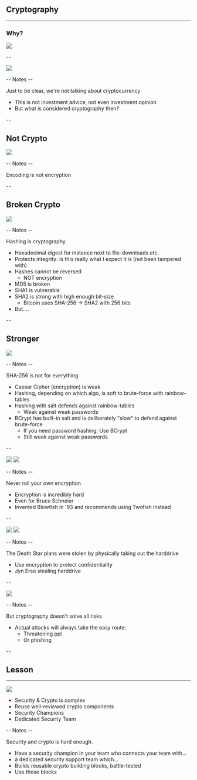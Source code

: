 
## Cryptography
<hr />

### Why?

![](pics/meme/cyber_is_easy.jpg)<!-- .element style="border:none; box-shadow:none; position: fixed; width: 550px; right: 60px; bottom: 20px;"  -->



--

![](pics/meme/encryption/crypto-means-cryptography.jpeg)<!-- .element class="center-xy" style="border:none; box-shadow:none; position: fixed; width: 750px;"  -->

-- Notes --

Just to be clear, we're not talking about cryptocurrency
* This is not investment advice, not even investment opinion
* But what is considered cryptography then?

--

## Not Crypto


![](pics/meme/encryption/base64_encryption.jpeg)<!-- .element class="center-xy" style="border:none; box-shadow:none; position: fixed; width: 550px;"  -->

-- Notes --

Encoding is not encryption

--

## Broken Crypto

![](pics/meme/encryption/md5.jpeg)<!-- .element class="center-xy" style="border:none; box-shadow:none; position: fixed; width: 550px;"  -->

-- Notes --

Hashing is cryptography
* Hexadecimal digest for instance next to file-downloads etc.
* Protects integrity: Is this really what I expect it is (not been tampered with)
* Hashes cannot be reversed
  * NOT encryption
* MD5 is broken
* SHA1 is vulnerable
* SHA2 is strong with high enough bit-size
  * Bitcoin uses SHA-256 -> SHA2 with 256 bits
* But....

--

## Stronger

![](pics/meme/encryption/bcrypt.jpeg)<!-- .element style="border:none; box-shadow:none; position: fixed; width: 550px; right: 60px; bottom: 20px;"  -->

-- Notes --

SHA-256 is not for everything
* Caesar Cipher (encryption) is weak
* Hashing, depending on which algo, is soft to brute-force with rainbow-tables
* Hashing with salt defends against rainbow-tables
  * Weak against weak passwords
* BCrypt has built-in salt and is deliberately "slow" to defend against brute-force
  * If you need password hashing: Use BCrypt
  * Still weak against weak passwords

--

![](pics/meme/encryption/encryption_is_hard.png)<!-- .element style="border:none; box-shadow:none; position: fixed; width: 550px; left: 0px; top: 10px;"  -->
![](pics/meme/encryption/Bruce_Schneier.jpeg)<!-- .element style="border:none; box-shadow:none; position: fixed; width: 450px; right: 0px; bottom: 10px;"  -->

-- Notes --

Never roll your own encryption
* Encryption is incredibly hard
* Even for Bruce Schneier
* Invented Blowfish in '93 and recommends using Twofish instead

--

![](pics/meme/encryption/encryption_star_wars.png)<!-- .element style="border:none; box-shadow:none; position: fixed; width: 550px; left: 0px; top: 10px;"  -->
![](pics/meme/encryption/rogue-one-disk.avif)<!-- .element style="border:none; box-shadow:none; position: fixed; width: 550px; right: 0px; bottom: 10px;"  -->

-- Notes --

The Death Star plans were stolen by physically taking out the harddrive
* Use encryption to protect confidentiality
* Jyn Erso stealing harddrive

--

![](pics/meme/encryption/wrench.png)<!-- .element style="border:none; box-shadow:none; position: fixed; width: 650px; left: 150px; top: 110px;"  -->

-- Notes --

But cryptography doesn't solve all risks
* Actual attacks will always take the easy route:
  * Threatening ppl
  * Or phishing

--

## Lesson
<hr />

![](pics/meme/encryption/Security-Champion.jpg)<!-- .element class="center-x" style="border:none; box-shadow:none; position: fixed; width: 700px; bottom: 20px;"  -->

* Security & Crypto is complex
* Reuse well-reviewed crypto components
* Security Champions
* Dedicated Security Team

-- Notes --

Security and crypto is hard enough.
* Have a security champion in your team who connects your team with...
* a dedicated security support team which...
* Builds reusable crypto building blocks, battle-tested
* Use those blocks

